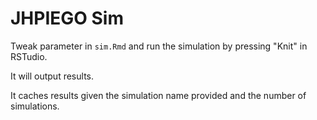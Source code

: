# JHPIEGO Sim

Tweak parameter in `sim.Rmd` and run the simulation by pressing "Knit" in RSTudio.

It will output results.

It caches results given the simulation name provided and the number of simulations.